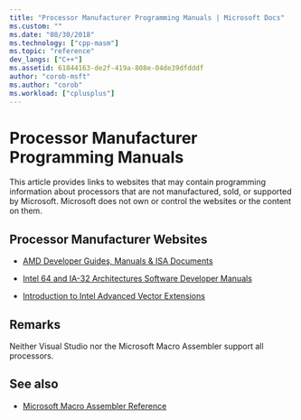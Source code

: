 ```yaml
---
title: "Processor Manufacturer Programming Manuals | Microsoft Docs"
ms.custom: ""
ms.date: "08/30/2018"
ms.technology: ["cpp-masm"]
ms.topic: "reference"
dev_langs: ["C++"]
ms.assetid: 61844163-de2f-419a-808e-04de39dfdddf
author: "corob-msft"
ms.author: "corob"
ms.workload: ["cplusplus"]
---
```

# Processor Manufacturer Programming Manuals

This article provides links to websites that may contain programming information about processors that are not manufactured, sold, or supported by Microsoft. Microsoft does not own or control the websites or the content on them.

## Processor Manufacturer Websites

- [AMD Developer Guides, Manuals & ISA Documents](https://developer.amd.com/resources/developer-guides-manuals/)

- [Intel 64 and IA-32 Architectures Software Developer Manuals](https://software.intel.com/articles/intel-sdm)

- [Introduction to Intel Advanced Vector Extensions](https://software.intel.com/articles/introduction-to-intel-advanced-vector-extensions)

## Remarks

Neither Visual Studio nor the Microsoft Macro Assembler support all processors.

## See also

- [Microsoft Macro Assembler Reference](../../assembler/masm/microsoft-macro-assembler-reference.md)
